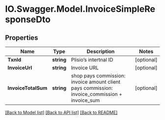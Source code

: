 # IO.Swagger.Model.InvoiceSimpleResponseDto
## Properties

Name | Type | Description | Notes
------------ | ------------- | ------------- | -------------
**TxnId** | **string** | Plisio’s intertnal ID | [optional] 
**InvoiceUrl** | **string** | Invoice URL | [optional] 
**InvoiceTotalSum** | **string** | shop pays commission: invoice amount client pays commission: invoice_commission + invoice_sum | [optional] 

[[Back to Model list]](../README.md#documentation-for-models) [[Back to API list]](../README.md#documentation-for-api-endpoints) [[Back to README]](../README.md)

